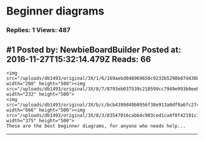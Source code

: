# Beginner diagrams

### Replies: 1 Views: 487

## \#1 Posted by: NewbieBoardBuilder Posted at: 2016-11-27T15:32:14.479Z Reads: 66

```
<img src="/uploads/db1493/original/3X/1/6/169aebd048969650c9233b5298b07d436baecebf.PNG" width="208" height="500"><img src="/uploads/db1493/original/3X/8/7/8793eb037539c210599cc7949e993b0eebdb17a0.PNG" width="232" height="500">
<img src="/uploads/db1493/original/3X/b/c/bcb4399d49b8956f38e913a0df9a6fc2745422e4.PNG" width="666" height="500"><img src="/uploads/db1493/original/3X/8/3/83547016cabb4c903ced1ca4f0f42191c15ecf44.PNG" width="375" height="500">
These are the best beginner diagrams, for anyone who needs help...
```

---

